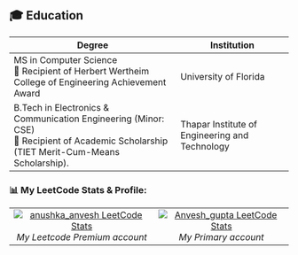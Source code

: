 ## 🎓 Education
| Degree | Institution |
|--------|-------------|
| MS in Computer Science <br>🏅 Recipient of Herbert Wertheim College of Engineering Achievement Award | University of Florida | 
| B.Tech in Electronics & Communication Engineering (Minor: CSE) <br>🏅 Recipient of Academic Scholarship (TIET Merit-Cum-Means Scholarship). | Thapar Institute of Engineering and Technology | 
 


### 📊 My LeetCode Stats & Profile:

<table>
  <tr>
       <td align="center">
      <a href="https://leetcode.com/anushka_anvesh">
        <img src="https://leetcard.jacoblin.cool/anushka_anvesh" alt="anushka_anvesh LeetCode Stats" />
      </a>
      <br/>
      <em>My Leetcode Premium account </em>
    </td>
     <td align="center">
      <a href="https://leetcode.com/Anvesh_gupta">
        <img src="https://leetcard.jacoblin.cool/Anvesh_gupta" alt="Anvesh_gupta LeetCode Stats" />
      </a>
      <br/>
      <em>My Primary account</em>
    </td>
  </tr>
</table>
